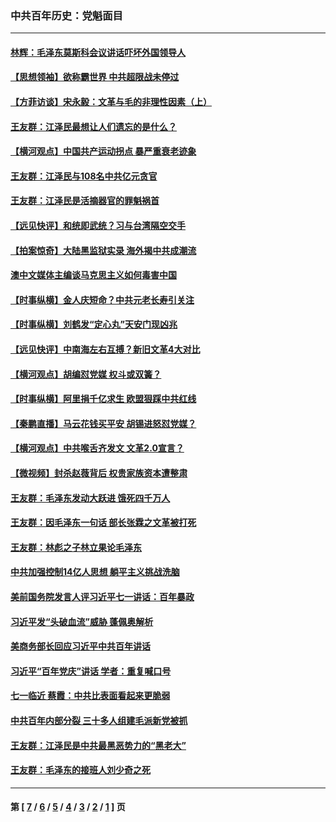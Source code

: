 ### 中共百年历史：党魁面目
---
#### [林辉：毛泽东莫斯科会议讲话吓坏外国领导人](../../pages/nf1176107/n13917931.md?07030430) 
#### [【思想领袖】欲称霸世界 中共超限战未停过](../../pages/nf1176107/n13745142.md?07030430) 
#### [【方菲访谈】宋永毅：文革与毛的非理性因素（上）](../../pages/nf1176107/n13469956.md?07030430) 
#### [王友群：江泽民最想让人们遗忘的是什么？](../../pages/nf1176107/n13408949.md?07030430) 
#### [【横河观点】中国共产运动拐点 暴严重衰老迹象](../../pages/nf1176107/n13388333.md?07030430) 
#### [王友群：江泽民与108名中共亿元贪官](../../pages/nf1176107/n13352358.md?07030430) 
#### [王友群：江泽民是活摘器官的罪魁祸首](../../pages/nf1176107/n13336903.md?07030430) 
#### [【远见快评】和统即武统？习与台湾隔空交手](../../pages/nf1176107/n13297739.md?07030430) 
#### [【拍案惊奇】大陆黑监狱实录 海外揭中共成潮流](../../pages/nf1176107/n13288853.md?07030430) 
#### [澳中文媒体主编谈马克思主义如何毒害中国](../../pages/nf1176107/n13257387.md?07030430) 
#### [【时事纵横】金人庆短命？中共元老长寿引关注](../../pages/nf1176107/n13217934.md?07030430) 
#### [【时事纵横】刘鹤发“定心丸”天安门现凶兆](../../pages/nf1176107/n13215416.md?07030430) 
#### [【远见快评】中南海左右互搏？新旧文革4大对比](../../pages/nf1176107/n13214745.md?07030430) 
#### [【横河观点】胡编怼党媒 权斗或双簧？](../../pages/nf1176107/n13210864.md?07030430) 
#### [【时事纵横】阿里捐千亿求生 欧盟狠踩中共红线](../../pages/nf1176107/n13206431.md?07030430) 
#### [【秦鹏直播】马云花钱买平安 胡锡进怒怼党媒？](../../pages/nf1176107/n13206392.md?07030430) 
#### [【横河观点】中共喉舌齐发文 文革2.0宣言？](../../pages/nf1176107/n13201248.md?07030430) 
#### [【微视频】封杀赵薇背后 权贵家族资本遭整肃](../../pages/nf1176107/n13197798.md?07030430) 
#### [王友群：毛泽东发动大跃进 饿死四千万人](../../pages/nf1176107/n13177158.md?07030430) 
#### [王友群：因毛泽东一句话 部长张霖之文革被打死](../../pages/nf1176107/n13161711.md?07030430) 
#### [王友群：林彪之子林立果论毛泽东](../../pages/nf1176107/n13128622.md?07030430) 
#### [中共加强控制14亿人思想 躺平主义挑战洗脑](../../pages/nf1176107/n13094299.md?07030430) 
#### [美前国务院发言人评习近平七一讲话：百年暴政](../../pages/nf1176107/n13066986.md?07030430) 
#### [习近平发“头破血流”威胁 蓬佩奥解析](../../pages/nf1176107/n13063604.md?07030430) 
#### [美商务部长回应习近平中共百年讲话](../../pages/nf1176107/n13062903.md?07030430) 
#### [习近平“百年党庆”讲话 学者：重复喊口号](../../pages/nf1176107/n13061411.md?07030430) 
#### [七一临近 蔡霞：中共比表面看起来更脆弱](../../pages/nf1176107/n13056418.md?07030430) 
#### [中共百年内部分裂 三十多人组建毛派新党被抓](../../pages/nf1176107/n13044023.md?07030430) 
#### [王友群：江泽民是中共最黑恶势力的“黑老大”](../../pages/nf1176107/n13022180.md?07030430) 
#### [王友群：毛泽东的接班人刘少奇之死](../../pages/nf1176107/n12991772.md?07030430) 

---
#### 第 [ [7](./7.md?07030430) / [6](./6.md?07030430) / [5](./5.md?07030430) / [4](./4.md?07030430) / [3](./3.md?07030430) / [2](./2.md?07030430) / [1](./1.md?07030430) ] 页
